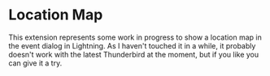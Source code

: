 Location Map
============

This extension represents some work in progress to show a location map in the
event dialog in Lightning. As I haven't touched it in a while, it probably
doesn't work with the latest Thunderbird at the moment, but if you like you can
give it a try.
